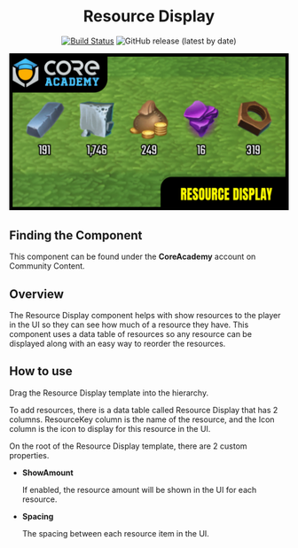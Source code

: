 <div align="center">

# Resource Display

[![Build Status](https://github.com/ManticoreGamesInc/CC-Resource-Display/workflows/CI/badge.svg)](https://github.com/ManticoreGamesInc/CC-Resource-Display/actions/workflows/ci.yml?query=workflow%3ACI%29)
![GitHub release (latest by date)](https://img.shields.io/github/v/release/ManticoreGamesInc/CC-Resource-Display?style=plastic)

![Preview](/Screenshots/Main.png)

</div>

## Finding the Component

This component can be found under the **CoreAcademy** account on Community Content.

## Overview

The Resource Display component helps with show resources to the player in the UI so they can see how much of a resource they have. This component uses a data table of resources so any resource can be displayed along with an easy way to reorder the resources.

## How to use

Drag the Resource Display template into the hierarchy.

To add resources, there is a data table called Resource Display that has 2 columns. ResourceKey column is the name of the resource, and the Icon column is the icon to display for this resource in the UI.

On the root of the Resource Display template, there are 2 custom properties.

- **ShowAmount**

	If enabled, the resource amount will be shown in the UI for each resource.

- **Spacing**

	The spacing between each resource item in the UI.
